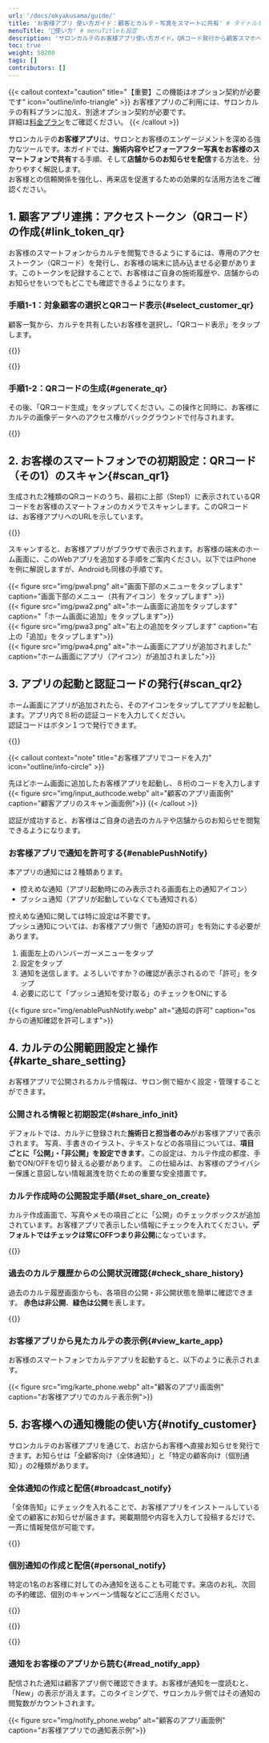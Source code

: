 ```yaml
---
url: '/docs/okyakusama/guide/'
title: 'お客様アプリ 使い⽅ガイド：顧客とカルテ・写真をスマートに共有' # タイトルをより具体的に
menuTitle: '📖使い方' # menuTitleも設定
description: 'サロンカルテのお客様アプリ使い方ガイド。QRコード発行から顧客スマホへの設定、カルテ共有・通知配信の手順を詳しく解説。施術写真やお客様へのお知らせをスムーズに共有し、顧客エンゲージメントを高めましょう。'
toc: true
weight: 50200
tags: []
contributors: []
---
```


{{< callout context="caution" title="【重要】この機能はオプション契約が必要です" icon="outline/info-triangle" >}}
お客様アプリのご利用には、サロンカルテの有料プランに加え、別途オプション契約が必要です。<br>詳細は<a href="/docs/system/price/">料金プラン</a>をご確認ください。
{{< /callout >}}

サロンカルテの**お客様アプリ**は、サロンとお客様のエンゲージメントを深める強力なツールです。本ガイドでは、**施術内容やビフォーアフター写真をお客様のスマートフォンで共有**する手順、そして**店舗からのお知らせを配信**する方法を、分かりやすく解説します。<br>
お客様との信頼関係を強化し、再来店を促進するための効果的な活用方法をご確認ください。

## 1. 顧客アプリ連携：アクセストークン（QRコード）の作成{#link_token_qr}

お客様のスマートフォンからカルテを閲覧できるようにするには、専用のアクセストークン（QRコード）を発行し、お客様の端末に読み込ませる必要があります。このトークンを記録することで、お客様はご自身の施術履歴や、店舗からのお知らせをいつでもどこでも確認できるようになります。

### 手順1-1：対象顧客の選択とQRコード表示{#select_customer_qr}

顧客一覧から、カルテを共有したいお客様を選択し、「QRコード表示」をタップします。

{{<iTablet filename="img/token" msg="サロンカルテの顧客リストから対象顧客を選択し、QRコード表示をタップする" >}}

{{<nextArrow>}}

### 手順1-2：QRコードの生成{#generate_qr}

その後、「QRコード生成」をタップしてください。この操作と同時に、お客様にカルテの画像データへのアクセス権がバックグラウンドで付与されます。

{{<iTablet filename="img/generator" msg="QRコードを生成すると同時にバックグラウンドで顧客にカルテの画像データに対するアクセス権が付与される" >}}

## 2. お客様のスマートフォンでの初期設定：QRコード（その1）のスキャン{#scan_qr1}

生成された2種類のQRコードのうち、最初に上部（Step1）に表示されているQRコードをお客様のスマートフォンのカメラでスキャンします。このQRコードは、お客様アプリへのURLを示しています。

{{<iTablet filename="img/scan1" msg="このQRコードはサロンカルテお客様アプリへのURLを表示しています。まずはお客様のスマートフォンからこのQRコードをスキャンしてもらい、お客様アプリを開きます。" >}}

スキャンすると、お客様アプリがブラウザで表示されます。お客様の端末のホーム画面に、このWebアプリを追加する手順をご案内ください。以下ではiPhoneを例に解説しますが、Androidも同様の手順です。

<div class="row">
  <div class="col-xs-16 col-md-8">
    {{< figure src="img/pwa1.png" alt="画面下部のメニューをタップします" caption="画面下部のメニュー（共有アイコン）をタップします" >}}
  </div>
  <div class="col-xs-16 col-md-8">
    {{< figure src="img/pwa2.png" alt="ホーム画面に追加をタップします" caption="「ホーム画面に追加」をタップします">}}
  </div>
  <div class="col-xs-16 col-md-8">
    {{< figure src="img/pwa3.png" alt="右上の追加をタップします" caption="右上の「追加」をタップします">}}
  </div>
  <div class="col-xs-16 col-md-8">
    {{< figure src="img/pwa4.png" alt="ホーム画面にアプリが追加されました" caption="ホーム画面にアプリ（アイコン）が追加されました">}}
  </div>
</div>

## 3. アプリの起動と認証コードの発行{#scan_qr2}

ホーム画面にアプリが追加されたら、そのアイコンをタップしてアプリを起動します。アプリ内で８桁の認証コードを入力してください。  
認証コードはボタン１つで発行できます。

{{<iTablet filename="img/authcode" msg="お客様アプリを起動し、認証コードを入力します" >}}



{{< callout context="note" title="お客様アプリでコードを入力" icon="outline/info-circle" >}}

先ほどホーム画面に追加したお客様アプリを起動し、８桁のコードを入力します
{{< figure src="img/input_authcode.webp" alt="顧客のアプリ画面例" caption="顧客アプリのスキャン画面例">}}
{{< /callout >}}

認証が成功すると、お客様はご自身の過去のカルテや店舗からのお知らせを閲覧できるようになります。

### お客様アプリで通知を許可する{#enablePushNotify}

本アプリの通知には２種類あります。

- 控えめな通知（アプリ起動時にのみ表示される画面右上の通知アイコン）
- プッシュ通知（アプリが起動していなくても通知される）

控えめな通知に関しては特に設定は不要です。  
プッシュ通知については、お客様アプリ側で「通知の許可」を有効にする必要があります。


1. 画面左上のハンバーガーメニューをタップ
2. 設定をタップ
3. 通知を送信します。よろしいですか？の確認が表示されるので「許可」をタップ
4. 必要に応じて「プッシュ通知を受け取る」のチェックをONにする



{{< figure src="img/enablePushNotify.webp" alt="通知の許可" caption="osからの通知確認を許可します">}}




## 4. カルテの公開範囲設定と操作{#karte_share_setting}

お客様アプリで公開されるカルテ情報は、サロン側で細かく設定・管理することができます。

### 公開される情報と初期設定{#share_info_init}

デフォルトでは、カルテに登録された**施術日と担当者のみ**がお客様アプリで表示されます。
写真、手書きのイラスト、テキストなどの各項目については、**項目ごとに「公開」・「非公開」を設定できます**。この設定は、カルテ作成の都度、手動でON/OFFを切り替える必要があります。
この仕組みは、お客様のプライバシー保護と意図しない情報漏洩を防ぐための重要な安全措置です。

### カルテ作成時の公開設定手順{#set_share_on_create}

カルテ作成画面で、写真やメモの項目ごとに「公開」のチェックボックスが追加されています。お客様アプリで表示したい情報にチェックを入れてください。**デフォルトではチェックは常にOFFつまり非公開**になっています。

{{<iTablet filename="img/karte" msg="サロンカルテのカルテ作成画面。公開する情報と非公開にする情報を個別に選択できる。デフォルトでは非公開になっている。" >}}

### 過去のカルテ履歴からの公開状況確認{#check_share_history}

過去のカルテ履歴画面からも、各項目の公開・非公開状態を簡単に確認できます。
**赤色は非公開**、**緑色は公開**を表します。

{{<iTablet filename="img/log" msg="過去のカルテ画面からも同様に公開済みか非公開の状態を確認できる。" >}}

### お客様アプリから見たカルテの表示例{#view_karte_app}

お客様のスマートフォンでカルテアプリを起動すると、以下のように表示されます。

{{< figure src="img/karte_phone.webp" alt="顧客のアプリ画面例" caption="お客様アプリでのカルテ表示例">}}

## 5. お客様への通知機能の使い方{#notify_customer}

サロンカルテのお客様アプリを通じて、お店からお客様へ直接お知らせを発行できます。お知らせは「全顧客向け（全体通知）」と「特定の顧客向け（個別通知）」の2種類があります。

### 全体通知の作成と配信{#broadcast_notify}

「全体告知」にチェックを入れることで、お客様アプリをインストールしている全ての顧客にお知らせが届きます。掲載期間や内容を入力して投稿するだけで、一斉に情報発信が可能です。

{{<iTablet filename="img/notify" msg="全体のお客様に対して通知を発行する。掲載期間や内容を入力して投稿すればお客様アプリを入れている全ユーザに対して通知が届きます。" >}}

### 個別通知の作成と配信{#personal_notify}

特定の1名のお客様に対してのみ通知を送ることも可能です。来店のお礼、次回の予約確認、個別のキャンペーン情報などにご活用ください。

{{<iTablet filename="img/customerList" msg="個別のお客様に対して通知を発行する。来店のお礼などにご活用ください。" >}}

{{<nextArrow>}}

{{<iTablet filename="img/makeNotify" msg="お客様への通知を作成する画面イメージ" >}}

### 通知をお客様のアプリから読む{#read_notify_app}

配信された通知は顧客アプリ側で確認できます。お客様が通知を一度読むと、「New」の表示が消えます。このタイミングで、サロンカルテ側ではその通知の閲覧数がカウントされます。

{{< figure src="img/notify_phone.webp" alt="顧客のアプリ画面例" caption="お客様アプリでの通知表示例">}}